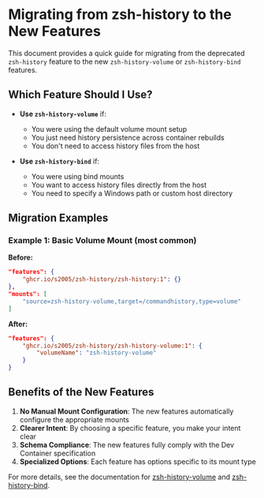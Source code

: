 # Migrating from zsh-history to the New Features

This document provides a quick guide for migrating from the deprecated `zsh-history` feature to the new `zsh-history-volume` or `zsh-history-bind` features.

## Which Feature Should I Use?

- **Use `zsh-history-volume`** if:
  - You were using the default volume mount setup
  - You just need history persistence across container rebuilds
  - You don't need to access history files from the host

- **Use `zsh-history-bind`** if:
  - You were using bind mounts
  - You want to access history files directly from the host
  - You need to specify a Windows path or custom host directory

## Migration Examples

### Example 1: Basic Volume Mount (most common)

**Before:**
```json
"features": {
    "ghcr.io/s2005/zsh-history/zsh-history:1": {}
},
"mounts": [
    "source=zsh-history-volume,target=/commandhistory,type=volume"
]
```

**After:**
```json
"features": {
    "ghcr.io/s2005/zsh-history/zsh-history-volume:1": {
        "volumeName": "zsh-history-volume"
    }
}
```

## Benefits of the New Features

1. **No Manual Mount Configuration**: The new features automatically configure the appropriate mounts
2. **Clearer Intent**: By choosing a specific feature, you make your intent clear
3. **Schema Compliance**: The new features fully comply with the Dev Container specification
4. **Specialized Options**: Each feature has options specific to its mount type

For more details, see the documentation for [zsh-history-volume](../zsh-history-volume/README.md) and [zsh-history-bind](../zsh-history-bind/README.md).

